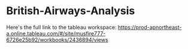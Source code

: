 # British-Airways-Analysis
Here's the full link to the tableau workspace: https://prod-apnortheast-a.online.tableau.com/#/site/musfire777-6726e25b92/workbooks/2436894/views
